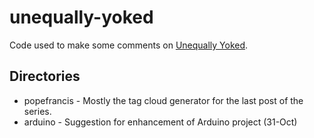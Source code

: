 unequally-yoked
===============

Code used to make some comments on [Unequally Yoked](http://www.patheos.com/blogs/unequallyyoked "By Ms. Leah Libresco").</a>

Directories
-----------
* popefrancis - Mostly the tag cloud generator for the last post of the series.
* arduino     - Suggestion for enhancement of Arduino project (31-Oct)
